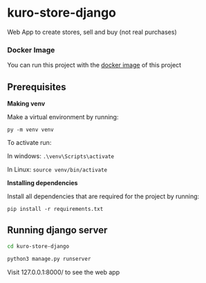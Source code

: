 # kuro-store-django

Web App to create stores, sell and buy (not real purchases)

### Docker Image

You can run this project with the [docker image](https://hub.docker.com/r/kurovale/kuro-store) of this project

## Prerequisites
**Making venv**

Make a virtual environment by running:

```py -m venv venv```

To activate run:

In windows: 
```.\venv\Scripts\activate```

In Linux: 
```source venv/bin/activate```

**Installing dependencies**

Install all dependencies that are required for the project by running:

```pip install -r requirements.txt```

## Running django server

```bash
cd kuro-store-django
```
```bash
python3 manage.py runserver
```

Visit 127.0.0.1:8000/ to see the web app